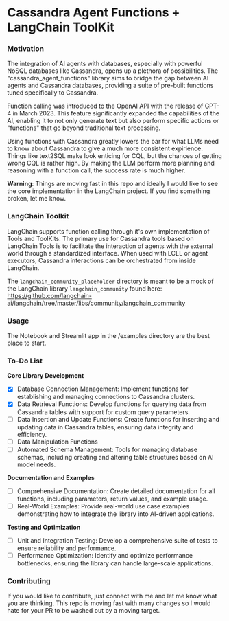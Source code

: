 # Cassandra Agent Functions + LangChain ToolKit
### Motivation
The integration of AI agents with databases, especially with powerful NoSQL databases like Cassandra, opens up a plethora of possibilities. The "cassandra_agent_functions" library aims to bridge the gap between AI agents and Cassandra databases, providing a suite of pre-built functions tuned specifically to Cassandra.

Function calling was introduced to the OpenAI API with the release of GPT-4 in March 2023. This feature significantly expanded the capabilities of the AI, enabling it to not only generate text but also perform specific actions or "functions" that go beyond traditional text processing.

Using functions with Cassandra greatly lowers the bar for what LLMs need to know about Cassandra to give a much more consistent expirience. Things like text2SQL make look enticing for CQL, but the chances of getting wrong CQL is rather high. By making the LLM perform more planning and reasoning with a function call, the success rate is much higher. 

**Warning**: Things are moving fast in this repo and ideally I would like to see the core implementation in the LangChain project. If you find something broken, let me know.   

### LangChain Toolkit
LangChain supports function calling through it's own implementation of Tools and ToolKits. The primary use for Cassandra tools based on LangChain Tools is to facilitate the interaction of agents with the external world through a standardized interface. When used with LCEL or agent executors, Cassandra interactions can be orchestrated from inside LangChain. 

The `langchain_community_placeholder` directory is meant to be a mock of the LangChain library `langchain_community` found here: https://github.com/langchain-ai/langchain/tree/master/libs/community/langchain_community


### Usage
The Notebook and Streamlit app in the /examples directory are the best place to start. 

### To-Do List
**Core Library Development**
 - [x] Database Connection Management: Implement functions for establishing and managing connections to Cassandra clusters.
 - [x] Data Retrieval Functions: Develop functions for querying data from Cassandra tables with support for custom query parameters.
 - [ ] Data Insertion and Update Functions: Create functions for inserting and updating data in Cassandra tables, ensuring data integrity and efficiency.
 - [ ] Data Manipulation Functions
 - [ ] Automated Schema Management: Tools for managing database schemas, including creating and altering table structures based on AI model needs.

**Documentation and Examples**
 - [ ] Comprehensive Documentation: Create detailed documentation for all functions, including parameters, return values, and example usage.
 - [ ] Real-World Examples: Provide real-world use case examples demonstrating how to integrate the library into AI-driven applications.

**Testing and Optimization**
 - [ ] Unit and Integration Testing: Develop a comprehensive suite of tests to ensure reliability and performance.
 - [ ] Performance Optimization: Identify and optimize performance bottlenecks, ensuring the library can handle large-scale applications.

### Contributing
If you would like to contribute, just connect with me and let me know what you are thinking. This repo is moving fast with many changes so I would hate for your PR to be washed out by a moving target. 

